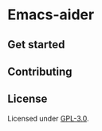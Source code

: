 # Emacs-aider


## Get started


## Contributing


## License

Licensed under [GPL-3.0](./LICENSE).
